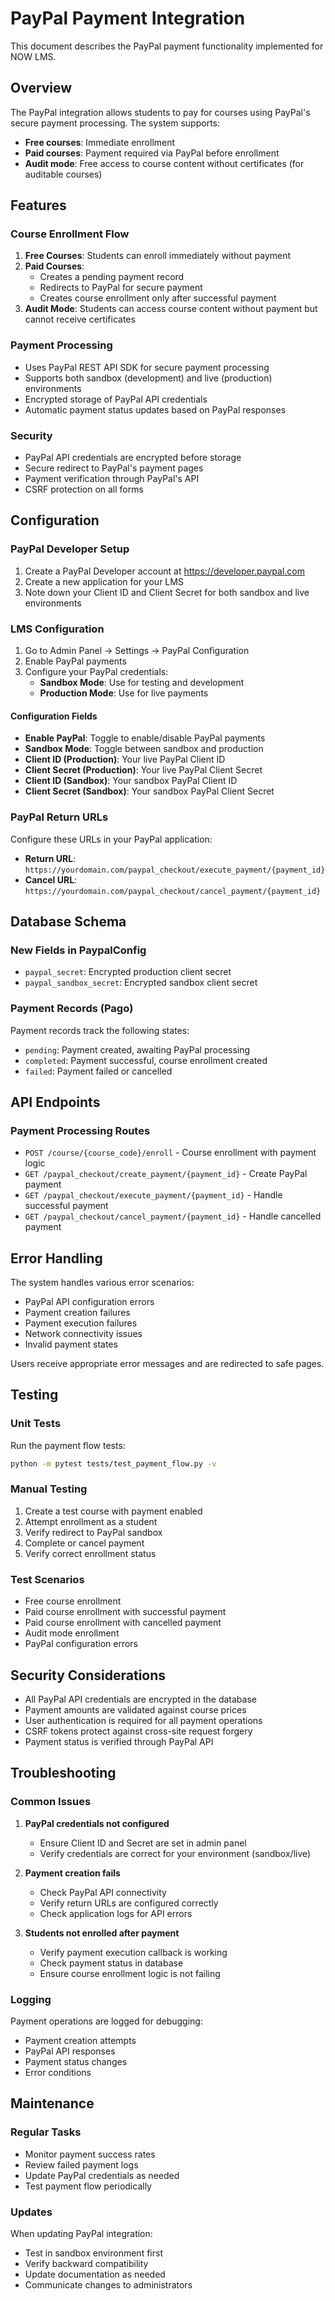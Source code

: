 # PayPal Payment Integration

This document describes the PayPal payment functionality implemented for NOW LMS.

## Overview

The PayPal integration allows students to pay for courses using PayPal's secure payment processing. The system supports:

- **Free courses**: Immediate enrollment
- **Paid courses**: Payment required via PayPal before enrollment
- **Audit mode**: Free access to course content without certificates (for auditable courses)

## Features

### Course Enrollment Flow

1. **Free Courses**: Students can enroll immediately without payment
2. **Paid Courses**: 
   - Creates a pending payment record
   - Redirects to PayPal for secure payment
   - Creates course enrollment only after successful payment
3. **Audit Mode**: Students can access course content without payment but cannot receive certificates

### Payment Processing

- Uses PayPal REST API SDK for secure payment processing
- Supports both sandbox (development) and live (production) environments
- Encrypted storage of PayPal API credentials
- Automatic payment status updates based on PayPal responses

### Security

- PayPal API credentials are encrypted before storage
- Secure redirect to PayPal's payment pages
- Payment verification through PayPal's API
- CSRF protection on all forms

## Configuration

### PayPal Developer Setup

1. Create a PayPal Developer account at https://developer.paypal.com
2. Create a new application for your LMS
3. Note down your Client ID and Client Secret for both sandbox and live environments

### LMS Configuration

1. Go to Admin Panel → Settings → PayPal Configuration
2. Enable PayPal payments
3. Configure your PayPal credentials:
   - **Sandbox Mode**: Use for testing and development
   - **Production Mode**: Use for live payments

#### Configuration Fields

- **Enable PayPal**: Toggle to enable/disable PayPal payments
- **Sandbox Mode**: Toggle between sandbox and production
- **Client ID (Production)**: Your live PayPal Client ID
- **Client Secret (Production)**: Your live PayPal Client Secret
- **Client ID (Sandbox)**: Your sandbox PayPal Client ID  
- **Client Secret (Sandbox)**: Your sandbox PayPal Client Secret

### PayPal Return URLs

Configure these URLs in your PayPal application:

- **Return URL**: `https://yourdomain.com/paypal_checkout/execute_payment/{payment_id}`
- **Cancel URL**: `https://yourdomain.com/paypal_checkout/cancel_payment/{payment_id}`

## Database Schema

### New Fields in PaypalConfig

- `paypal_secret`: Encrypted production client secret
- `paypal_sandbox_secret`: Encrypted sandbox client secret

### Payment Records (Pago)

Payment records track the following states:
- `pending`: Payment created, awaiting PayPal processing
- `completed`: Payment successful, course enrollment created
- `failed`: Payment failed or cancelled

## API Endpoints

### Payment Processing Routes

- `POST /course/{course_code}/enroll` - Course enrollment with payment logic
- `GET /paypal_checkout/create_payment/{payment_id}` - Create PayPal payment
- `GET /paypal_checkout/execute_payment/{payment_id}` - Handle successful payment
- `GET /paypal_checkout/cancel_payment/{payment_id}` - Handle cancelled payment

## Error Handling

The system handles various error scenarios:

- PayPal API configuration errors
- Payment creation failures
- Payment execution failures
- Network connectivity issues
- Invalid payment states

Users receive appropriate error messages and are redirected to safe pages.

## Testing

### Unit Tests

Run the payment flow tests:

```bash
python -m pytest tests/test_payment_flow.py -v
```

### Manual Testing

1. Create a test course with payment enabled
2. Attempt enrollment as a student
3. Verify redirect to PayPal sandbox
4. Complete or cancel payment
5. Verify correct enrollment status

### Test Scenarios

- Free course enrollment
- Paid course enrollment with successful payment
- Paid course enrollment with cancelled payment
- Audit mode enrollment
- PayPal configuration errors

## Security Considerations

- All PayPal API credentials are encrypted in the database
- Payment amounts are validated against course prices
- User authentication is required for all payment operations
- CSRF tokens protect against cross-site request forgery
- Payment status is verified through PayPal API

## Troubleshooting

### Common Issues

1. **PayPal credentials not configured**
   - Ensure Client ID and Secret are set in admin panel
   - Verify credentials are correct for your environment (sandbox/live)

2. **Payment creation fails**
   - Check PayPal API connectivity
   - Verify return URLs are configured correctly
   - Check application logs for API errors

3. **Students not enrolled after payment**
   - Verify payment execution callback is working
   - Check payment status in database
   - Ensure course enrollment logic is not failing

### Logging

Payment operations are logged for debugging:
- Payment creation attempts
- PayPal API responses
- Payment status changes
- Error conditions

## Maintenance

### Regular Tasks

- Monitor payment success rates
- Review failed payment logs
- Update PayPal credentials as needed
- Test payment flow periodically

### Updates

When updating PayPal integration:
- Test in sandbox environment first
- Verify backward compatibility
- Update documentation as needed
- Communicate changes to administrators